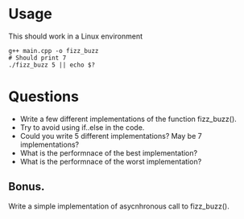 # Usage

This should work in a Linux environment

```
g++ main.cpp -o fizz_buzz
# Should print 7
./fizz_buzz 5 || echo $?
```

# Questions

* Write a few different implementations of the function fizz_buzz().
* Try to avoid using if..else in the code.
* Could you write 5 different implementations? May be 7 implementations?
* What is the performnace of the best implementation?
* What is the performnace of the worst implementation?

## Bonus.

Write a simple implementation of asycnhronous call to fizz_buzz().



